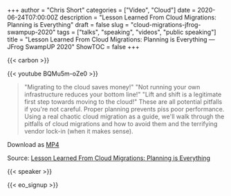 +++
author = "Chris Short"
categories = ["Video", "Cloud"]
date = 2020-06-24T07:00:00Z
description = "Lesson Learned From Cloud Migrations: Planning is Everything"
draft = false
slug = "cloud-migrations-jfrog-swampup-2020"
tags = ["talks", "speaking", "videos", "public speaking"]
title = "Lesson Learned From Cloud Migrations: Planning is Everything — JFrog SwampUP 2020"
ShowTOC = false
+++

{{< carbon >}}

{{< youtube BQMu5m-oZe0 >}}

> "Migrating to the cloud saves money!" "Not running your own infrastructure reduces your bottom line!" "Lift and shift is a legitimate first step towards moving to the cloud!" These are all potential pitfalls if you're not careful. Proper planning prevents piss poor performance. Using a real chaotic cloud migration as a guide, we'll walk through the pitfalls of cloud migrations and how to avoid them and the terrifying vendor lock-in (when it makes sense).

Download as [MP4](https://c.chrisshort.net/file/chrisshort/Lesson-Learned-From-Cloud-Migrations-Planning-is-Everything-Chris-Short.mp4)

Source: [Lesson Learned From Cloud Migrations: Planning is Everything](https://jfrog.com/user-conference/lesson-learned-from-cloud-migrations-planning-is-everything/)

{{< speaker >}}

{{< eo_signup >}}